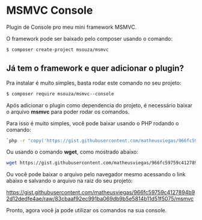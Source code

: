 # MSMVC Console

Plugin de Console pro meu mini framework MSMVC.

O framework pode ser baixado pelo composer usando o comando:

``` bash
$ composer create-project msouza/msmvc
```

## Já tem o framework e quer adicionar o plugin?

Pra instalar é muito simples, basta rodar este comando no seu projeto:

``` bash
$ composer require msouza/msmvc--console
```


Após adicionar o plugin como dependencia do projeto, é necessário baixar o arquivo **msmvc** para poder rodar os comandos.

Para isso é muito simples, você pode baixar usando o PHP rodando o comando:

``` bash
`php -r "copy('https://gist.githubusercontent.com/matheusviegas/966fc59759c4127894b92d12dedfe4ae/raw/83cbaaf92ec991ba069db9b5e5814b11d51f5075/msmvc', 'msmvc');"`
```
Ou usando o comando **wget**, como mostrado abaixo:

``` bash
wget https://gist.githubusercontent.com/matheusviegas/966fc59759c4127894b92d12dedfe4ae/raw/83cbaaf92ec991ba069db9b5e5814b11d51f5075/msmvc
```

Ou você pode baixar o arquivo pelo navegador mesmo acessando o link abaixo e salvando o arquivo na raiz do seu projeto:

https://gist.githubusercontent.com/matheusviegas/966fc59759c4127894b92d12dedfe4ae/raw/83cbaaf92ec991ba069db9b5e5814b11d51f5075/msmvc


Pronto, agora você ja pode utilizar os comandos na sua console.
